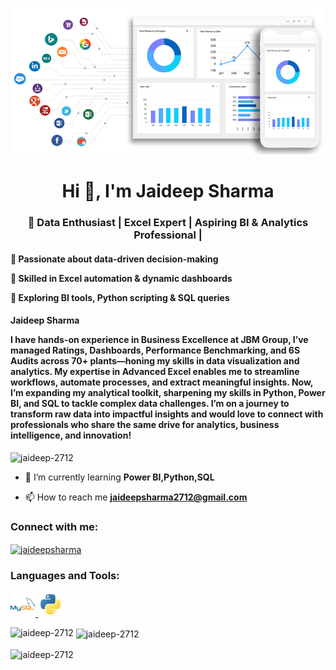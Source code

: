 ![logo](banner.gif)
<h1 align="center">Hi 👋, I'm Jaideep Sharma</h1>
<h3 align="center">🚀 Data Enthusiast | Excel Expert | Aspiring BI & Analytics Professional |

  <h4 align="left">

  🔹 Passionate about data-driven decision-making 

  🔹 Skilled in Excel automation & dynamic dashboards
  
  🔹 Exploring BI tools, Python scripting & SQL queries

  <h4 align="left"> Jaideep Sharma 

    
I have hands-on experience in Business Excellence at JBM Group, I’ve managed Ratings, Dashboards, Performance Benchmarking, and 6S Audits across 70+ plants—honing my skills in data visualization and analytics. My expertise in Advanced Excel enables me to streamline workflows, automate processes, and extract meaningful insights. Now, I’m expanding my analytical toolkit, sharpening my skills in Python, Power BI, and SQL to tackle complex data challenges. I’m on a journey to transform raw data into impactful insights and would love to connect with professionals who share the same drive for analytics, business intelligence, and innovation!</h4>

<p align="left"> <img src="https://komarev.com/ghpvc/?username=jaideep-2712&label=Profile%20views&color=0e75b6&style=flat" alt="jaideep-2712" /> </p>

- 🌱 I’m currently learning **Power BI,Python,SQL**

- 📫 How to reach me **jaideepsharma2712@gmail.com**

<h3 align="left">Connect with me:</h3>
<p align="left">
<a href="https://linkedin.com/in/jaideepsharma" target="blank"><img align="center" src="https://raw.githubusercontent.com/rahuldkjain/github-profile-readme-generator/master/src/images/icons/Social/linked-in-alt.svg" alt="jaideepsharma" height="30" width="40" /></a>
</p>

<h3 align="left">Languages and Tools:</h3>


<p align="left"> <a href="https://www.mysql.com/" target="_blank" rel="noreferrer"> <img src="https://raw.githubusercontent.com/devicons/devicon/master/icons/mysql/mysql-original-wordmark.svg" alt="mysql" width="40" height="40"/> </a> <a href="https://www.python.org" target="_blank" rel="noreferrer"> <img src="https://raw.githubusercontent.com/devicons/devicon/master/icons/python/python-original.svg" alt="python" width="40" height="40"/> </a> </p>

<p><img align="left" src="https://github-readme-stats.vercel.app/api/top-langs?username=jaideep-2712&show_icons=true&locale=en&layout=compact" alt="jaideep-2712" /></p>

<p>&nbsp;<img align="center" src="https://github-readme-stats.vercel.app/api?username=jaideep-2712&show_icons=true&locale=en" alt="jaideep-2712" /></p>

<p><img align="center" src="https://github-readme-streak-stats.herokuapp.com/?user=jaideep-2712&" alt="jaideep-2712" /></p>
